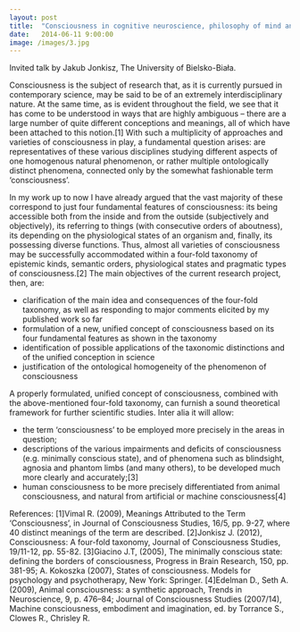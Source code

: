 ```yaml
---
layout: post
title:  "Consciousness in cognitive neuroscience, philosophy of mind and related fields. An attempt at a unified approach"
date:   2014-06-11 9:00:00
image: /images/3.jpg
---
```


Invited talk by Jakub Jonkisz, The University of Bielsko-Biała.

Consciousness is the subject of research that, as it is currently pursued in contemporary science, may be said to be of an extremely interdisciplinary nature. At the same time, as is evident throughout the field, we see that it has come to be understood in ways that are highly ambiguous – there are a large number of quite different conceptions and meanings, all of which have been attached to this notion.[1] With such a multiplicity of approaches and varieties of consciousness in play, a fundamental question arises: are representatives of these various disciplines studying different aspects of one homogenous natural phenomenon, or rather multiple ontologically distinct phenomena, connected only by the somewhat fashionable term ‘consciousness’.

In my work up to now I have already argued that the vast majority of these correspond to just four fundamental features of consciousness: its being accessible both from the inside and from the outside (subjectively and objectively), its referring to things (with consecutive orders of aboutness), its depending on the physiological states of an organism and, finally, its possessing diverse functions. Thus, almost all varieties of consciousness may be successfully accommodated within a four-fold taxonomy of epistemic kinds, semantic orders, physiological states and pragmatic types of consciousness.[2] The main objectives of the current research project, then, are:

- clarification of the main idea and consequences of the four-fold taxonomy, as well as responding to major comments elicited by my published work so far
- formulation of a new, unified concept of consciousness based on its four fundamental features as shown in the taxonomy
- identification of possible applications of the taxonomic distinctions and of the unified conception in science
- justification of the ontological homogeneity of the phenomenon of consciousness

A properly formulated, unified concept of consciousness, combined with the above-mentioned four-fold taxonomy, can furnish a sound theoretical framework for further scientific studies. Inter alia it  will allow:

- the term ‘consciousness’ to be employed more precisely in the areas in question;
- descriptions of the various impairments and deficits of consciousness (e.g. minimally conscious state), and of phenomena such as blindsight, agnosia and phantom limbs (and many others), to be developed much more clearly and accurately;[3]
- human consciousness to be more precisely differentiated from animal consciousness, and natural from artificial or machine consciousness[4]

References:
[1]Vimal R. (2009), Meanings Attributed to the Term ‘Consciousness’, in Journal of Consciousness Studies, 16/5, pp. 9-27, where 40 distinct meanings of the term are described.
[2]Jonkisz J. (2012), Consciousness: A four-fold taxonomy, Journal of Consciousness Studies, 19/11-12, pp. 55-82.
[3]Giacino J.T, (2005), The minimally conscious state: defining the borders of consciousness, Progress in Brain Research, 150, pp. 381-95; A. Kokoszka (2007), States of consciousness. Models for psychology and psychotherapy, New York: Springer.
[4]Edelman D., Seth A. (2009), Animal consciousness: a synthetic approach, Trends in Neuroscience, 9, p. 476–84; Journal of Consciousness Studies (2007/14), Machine consciousness, embodiment and imagination, ed. by Torrance S., Clowes R., Chrisley R.

